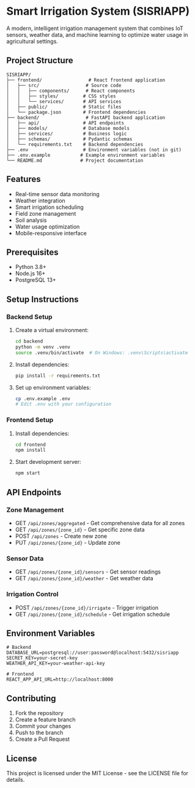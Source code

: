 # Smart Irrigation System (SISRIAPP)

A modern, intelligent irrigation management system that combines IoT sensors, weather data, and machine learning to optimize water usage in agricultural settings.

## Project Structure

```
SISRIAPP/
├── frontend/                 # React frontend application
│   ├── src/                 # Source code
│   │   ├── components/      # React components
│   │   ├── styles/         # CSS styles
│   │   └── services/       # API services
│   ├── public/             # Static files
│   └── package.json        # Frontend dependencies
├── backend/                 # FastAPI backend application
│   ├── api/                # API endpoints
│   ├── models/             # Database models
│   ├── services/           # Business logic
│   ├── schemas/            # Pydantic schemas
│   └── requirements.txt    # Backend dependencies
├── .env                    # Environment variables (not in git)
├── .env.example           # Example environment variables
└── README.md              # Project documentation
```

## Features

- Real-time sensor data monitoring
- Weather integration
- Smart irrigation scheduling
- Field zone management
- Soil analysis
- Water usage optimization
- Mobile-responsive interface

## Prerequisites

- Python 3.8+
- Node.js 16+
- PostgreSQL 13+

## Setup Instructions

### Backend Setup

1. Create a virtual environment:
   ```bash
   cd backend
   python -m venv .venv
   source .venv/bin/activate  # On Windows: .venv\Scripts\activate
   ```

2. Install dependencies:
   ```bash
   pip install -r requirements.txt
   ```

3. Set up environment variables:
   ```bash
   cp .env.example .env
   # Edit .env with your configuration
   ```

### Frontend Setup

1. Install dependencies:
   ```bash
   cd frontend
   npm install
   ```

2. Start development server:
   ```bash
   npm start
   ```

## API Endpoints

### Zone Management
- GET `/api/zones/aggregated` - Get comprehensive data for all zones
- GET `/api/zones/{zone_id}` - Get specific zone data
- POST `/api/zones` - Create new zone
- PUT `/api/zones/{zone_id}` - Update zone

### Sensor Data
- GET `/api/zones/{zone_id}/sensors` - Get sensor readings
- GET `/api/zones/{zone_id}/weather` - Get weather data

### Irrigation Control
- POST `/api/zones/{zone_id}/irrigate` - Trigger irrigation
- GET `/api/zones/{zone_id}/schedule` - Get irrigation schedule

## Environment Variables

```env
# Backend
DATABASE_URL=postgresql://user:password@localhost:5432/sisriapp
SECRET_KEY=your-secret-key
WEATHER_API_KEY=your-weather-api-key

# Frontend
REACT_APP_API_URL=http://localhost:8000
```

## Contributing

1. Fork the repository
2. Create a feature branch
3. Commit your changes
4. Push to the branch
5. Create a Pull Request

## License

This project is licensed under the MIT License - see the LICENSE file for details.
